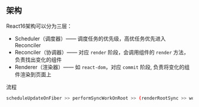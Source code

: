 ## 架构
React16架构可以分为三层：

- Scheduler（调度器）—— 调度任务的优先级，高优任务优先进入 Reconciler
- Reconciler（协调器）—— 对应 `render` 阶段，会调用组件的 `render` 方法，负责找出变化的组件
- Renderer（渲染器）—— 如 `react-dom`，对应 `commit` 阶段, 负责将变化的组件渲染到页面上


流程
```bash
scheduleUpdateOnFiber >> performSyncWorkOnRoot >> (renderRootSync >> workLoopSync >> performUnitOfWork >> (beginWork -> completeUnitOfWork)) -> commitRoot

```
